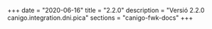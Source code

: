 +++
date        = "2020-06-16"
title       = "2.2.0"
description = "Versió 2.2.0 canigo.integration.dni.pica"
sections    = "canigo-fwk-docs"
+++